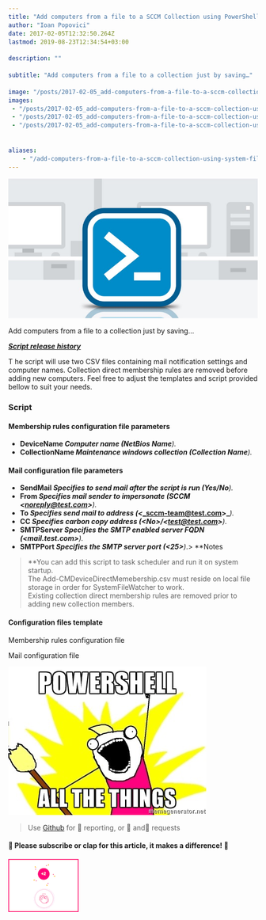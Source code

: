 ```yaml
---
title: "Add computers from a file to a SCCM Collection using PowerShell and System File Watcher"
author: "Ioan Popovici"
date: 2017-02-05T12:32:50.264Z
lastmod: 2019-08-23T12:34:54+03:00

description: ""

subtitle: "Add computers from a file to a collection just by saving…"

image: "/posts/2017-02-05_add-computers-from-a-file-to-a-sccm-collection-using-powershell-and-system-file-watcher/images/1.jpeg" 
images:
 - "/posts/2017-02-05_add-computers-from-a-file-to-a-sccm-collection-using-powershell-and-system-file-watcher/images/1.jpeg" 
 - "/posts/2017-02-05_add-computers-from-a-file-to-a-sccm-collection-using-powershell-and-system-file-watcher/images/2.jpeg" 
 - "/posts/2017-02-05_add-computers-from-a-file-to-a-sccm-collection-using-powershell-and-system-file-watcher/images/3.gif" 


aliases:
    - "/add-computers-from-a-file-to-a-sccm-collection-using-system-file-watcher-with-powershell-4670de34e1b1"
---
```


![image](/posts/2017-02-05_add-computers-from-a-file-to-a-sccm-collection-using-powershell-and-system-file-watcher/images/1.jpeg)



Add computers from a file to a collection just by saving…

[**_Script release history_**](https://SCCM.Zone/Add-CMDeviceDirectMemebershipRules-CHANGELOG)


T
he script will use two CSV files containing mail notification settings and computer names. Collection direct membership rules are removed before adding new computers. Feel free to adjust the templates and script provided bellow to suit your needs.

### Script

#### Membership rules configuration file parameters

*   **DeviceName
**_Computer name (_**_NetBios Name_**_)._
*   **CollectionName
**_Maintenance windows collection (_**_Collection Name_**_)._

#### Mail configuration file parameters

*   **SendMail
**_Specifies to send mail after the script is run (_**_Yes/No_**_)._
*   **From
**_Specifies mail sender to impersonate (_**_SCCM &lt;noreply@test.com&gt;_**_)._
*   **To
**_Specifies send mail to address (&lt;_**_sccm-team@test.com&gt;_**_)._
*   **CC
**_Specifies carbon copy address (&lt;_**_No&gt;/&lt;test@test.com&gt;_**_)._
*   **SMTPServer
**_Specifies the SMTP enabled server FQDN (&lt;_**_mail.test.com&gt;_**_)._
*   **SMTPPort
**_Specifies the SMTP server port (&lt;_**_25&gt;_**_)_.> **Notes  
> **You can add this script to task scheduler and run it on system startup.  
> The Add-CMDeviceDirectMemebership.csv must reside on local file storage in order for SystemFileWatcher to work.  
> Existing collection direct membership rules are removed prior to adding new collection members.



#### Configuration files template


Membership rules configuration file



Mail configuration file





![image](/posts/2017-02-05_add-computers-from-a-file-to-a-sccm-collection-using-powershell-and-system-file-watcher/images/2.jpeg)

> Use [Github](https://SCCM.Zone/Issues) for 🐛 reporting, or 🌈 and🦄 requests

#### 🙏 Please subscribe or clap for this article, it makes a difference! 🙏




![image](/posts/2017-02-05_add-computers-from-a-file-to-a-sccm-collection-using-powershell-and-system-file-watcher/images/3.gif)
